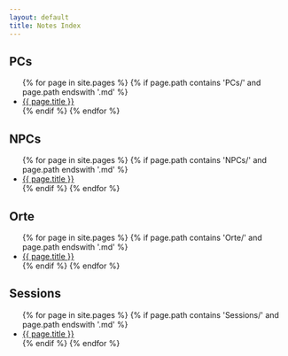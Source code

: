 ```yaml
---
layout: default
title: Notes Index
---
```


<h2>PCs</h2>
<ul>
  {% for page in site.pages %}
    {% if page.path contains 'PCs/' and page.path endswith '.md' %}
      <li><a href="{{ page.url | relative_url }}">{{ page.title }}</a></li>
    {% endif %}
  {% endfor %}
</ul>

<h2>NPCs</h2>
<ul>
  {% for page in site.pages %}
    {% if page.path contains 'NPCs/' and page.path endswith '.md' %}
      <li><a href="{{ page.url | relative_url }}">{{ page.title }}</a></li>
    {% endif %}
  {% endfor %}
</ul>

<h2>Orte</h2>
<ul>
  {% for page in site.pages %}
    {% if page.path contains 'Orte/' and page.path endswith '.md' %}
      <li><a href="{{ page.url | relative_url }}">{{ page.title }}</a></li>
    {% endif %}
  {% endfor %}
</ul>

<h2>Sessions</h2>
<ul>
  {% for page in site.pages %}
    {% if page.path contains 'Sessions/' and page.path endswith '.md' %}
      <li><a href="{{ page.url | relative_url }}">{{ page.title }}</a></li>
    {% endif %}
  {% endfor %}
</ul>
